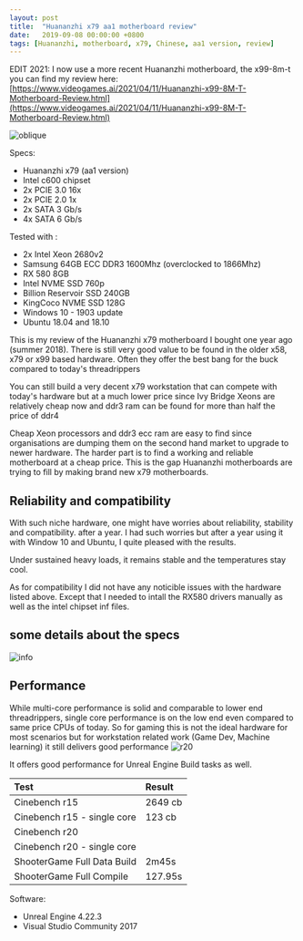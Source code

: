 ```yaml
---
layout: post
title:  "Huananzhi x79 aa1 motherboard review"
date:   2019-09-08 00:00:00 +0800
tags: [Huananzhi, motherboard, x79, Chinese, aa1 version, review]
---
```


EDIT 2021:
I now use a more recent Huananzhi motherboard, the x99-8m-t you can find my review here:
[https://www.videogames.ai/2021/04/11/Huananzhi-x99-8M-T-Motherboard-Review.html](https://www.videogames.ai/2021/04/11/Huananzhi-x99-8M-T-Motherboard-Review.html)

![oblique](/assets/hardware/huananzhi_oblique.jpg)

Specs:
*	Huananzhi x79 (aa1 version)
*	Intel c600 chipset
*	2x PCIE 3.0 16x
*	2x PCIE 2.0 1x
*	2x SATA 3 Gb/s
*	4x SATA 6 Gb/s


Tested with :
*	2x Intel Xeon 2680v2
*	Samsung 64GB ECC DDR3 1600Mhz (overclocked to 1866Mhz)
*	RX 580 8GB
*	Intel NVME SSD 760p
*	Billion Reservoir SSD 240GB
*	KingCoco NVME SSD 128G
*	Windows 10 - 1903 update
*	Ubuntu 18.04 and 18.10


This is my review of the Huananzhi x79 motherboard I bought one year ago (summer 2018).
There is still very good value to be found in the older x58, x79 or x99 based hardware. Often they offer the best bang for the buck compared to today's threadrippers

You can still build a very decent x79 workstation that can compete with today's hardware but at a much lower price since Ivy Bridge Xeons are relatively cheap now and ddr3 ram can be found for more than half the price of ddr4

Cheap Xeon processors and ddr3 ecc ram are easy to find since organisations are dumping them on the second hand market to upgrade to newer hardware. The harder part is to find a working and reliable motherboard at a cheap price. This is the gap Huananzhi motherboards are trying to fill by making brand new x79 motherboards.




## Reliability and compatibility
With such niche hardware, one might have worries about reliability, stability and compatibility.
after a year. I had such worries but after a year using it with Window 10 and Ubuntu, I quite pleased with the results.

Under sustained heavy loads, it remains stable and the temperatures stay cool.

As for compatibility I did not have any noticible issues with the hardware listed above.
Except that I needed to intall the RX580 drivers manually as well as the intel chipset inf files.


## some details about the specs
![info](/assets/hardware/hwi558_huananzhi.png)

## Performance
While multi-core performance is solid and comparable to lower end threadrippers, single core performance is on the low end even compared to same price CPUs of today. So for gaming this is not the ideal hardware for most scenarios but for workstation related work (Game Dev, Machine learning) it still delivers good performance
![r20](/assets/hardware/huananzhi_cinebench_r20.jpg)

It offers good performance for Unreal Engine Build tasks as well.



| Test        	   | Result             |
|:-----------------|:-------------------|
| Cinebench r15    | 2649 cb            |
| Cinebench r15 - single core  | 123 cb	    |
| Cinebench r20    |            |
| Cinebench r20 - single core  |     |
| ShooterGame Full Data Build |     2m45s   |
| ShooterGame Full Compile  |  127.95s  |

Software:
*	Unreal Engine 4.22.3
*	Visual Studio Community 2017

